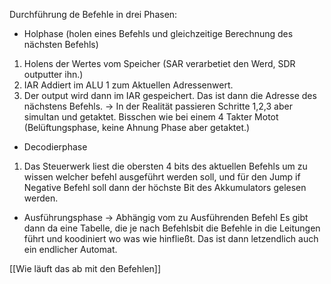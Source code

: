 
Durchführung de Befehle in drei Phasen:
+ Holphase (holen eines Befehls und gleichzeitige Berechnung des nächsten Befehls)
1. Holens der Wertes vom Speicher (SAR verarbetiet den Werd, SDR outputter ihn.)
2. IAR Addiert im ALU 1 zum Aktuellen Adressenwert. 
3. Der output wird dann im IAR gespeichert. Das ist dann die Adresse des nächstens Befehls.
-> In der Realität passieren Schritte 1,2,3 aber simultan und getaktet. Bisschen wie bei einem 4 Takter Motot (Belüftungsphase, keine Ahnung Phase aber getaktet.)
+ Decodierphase
1. Das Steuerwerk liest die obersten 4 bits des aktuellen Befehls um zu wissen welcher befehl ausgeführt werden soll, und für den Jump if Negative Befehl soll dann der höchste Bit des Akkumulators gelesen werden.
+ Ausführungsphase
-> Abhängig vom zu Ausführenden Befehl
Es gibt dann da eine Tabelle, die je nach Befehlsbit die Befehle in die Leitungen führt und koodiniert wo was wie hinfließt. Das ist dann letzendlich auch ein endlicher Automat.

[[Wie läuft das ab mit den Befehlen]]